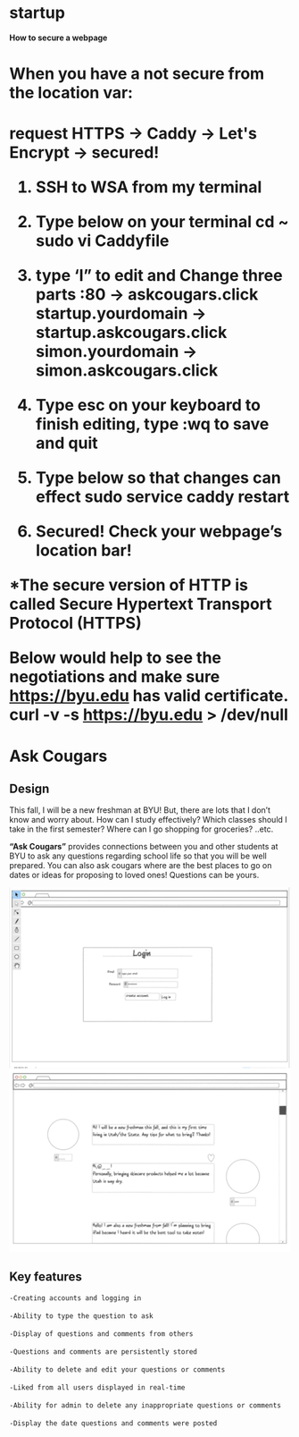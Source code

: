 # startup

**How to secure a webpage** 

<h1>When you have a not secure from the location var:<h1>

request HTTPS -> Caddy -> Let's Encrypt -> secured!

1. SSH to WSA from my terminal

2. Type below on your terminal 
	cd ~
	sudo vi Caddyfile

3. type ‘I” to edit and Change three parts 
	:80 -> askcougars.click
	startup.yourdomain -> startup.askcougars.click
	simon.yourdomain -> simon.askcougars.click

4. Type esc on your keyboard to finish editing, type :wq to save and quit

5. Type below so that changes can effect
	sudo service caddy restart

6. Secured! Check your webpage’s location bar!


*The secure version of HTTP is called Secure Hypertext Transport Protocol (HTTPS)

Below would help to see the negotiations and make sure https://byu.edu has valid certificate.
curl -v -s https://byu.edu > /dev/null

# Ask Cougars

## Design

This fall, I will be a new freshman at BYU! But, there are lots that I don’t know and worry about. How can I study effectively? Which classes should I take in the first semester? Where can I go shopping for groceries? ..etc. 

**“Ask Cougars”** provides connections between you and other students at BYU to ask any questions regarding school life so that you will be well prepared. You can also ask cougars where are the best places to go on dates or ideas for proposing to loved ones! Questions can be yours.


![Mock](cs260login.png)
![Mock](cs260maindraft.png)

## Key features
    -Creating accounts and logging in

    -Ability to type the question to ask

    -Display of questions and comments from others

    -Questions and comments are persistently stored

    -Ability to delete and edit your questions or comments

    -Liked from all users displayed in real-time

    -Ability for admin to delete any inappropriate questions or comments 

    -Display the date questions and comments were posted

